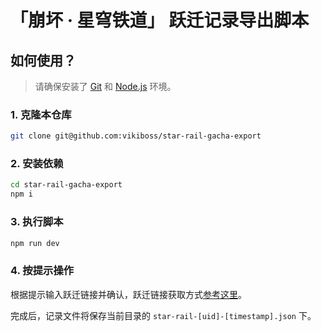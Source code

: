 # 「崩坏 · 星穹铁道」 跃迁记录导出脚本

## 如何使用？

> 请确保安装了 [Git](https://git-scm.com/) 和 [Node.js](https://nodejs.org/) 环境。

### 1. 克隆本仓库

```bash
git clone git@github.com:vikiboss/star-rail-gacha-export
```

### 2. 安装依赖

```bash
cd star-rail-gacha-export
npm i
```

### 3. 执行脚本

```bash
npm run dev
```

### 4. 按提示操作

根据提示输入跃迁链接并确认，跃迁链接获取方式[参考这里](https://mp.weixin.qq.com/s/CzSTvRDJ3C3SVDQKPcLvVA)。

完成后，记录文件将保存当前目录的 `star-rail-[uid]-[timestamp].json` 下。
